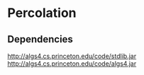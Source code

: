 # Percolation

## Dependencies
http://algs4.cs.princeton.edu/code/stdlib.jar
http://algs4.cs.princeton.edu/code/algs4.jar


